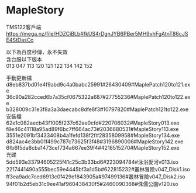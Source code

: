 # MapleStory
TMS122客戶端  
https://mega.nz/file/HDZCiBLb#fkUS4rDgnJYB6PBer5MH9vhFgAtnT86cJSE4StDasCo  

以下為百度秒傳，永不失效  
含台服以下版本  
013 047 113 120 121 122 134 142 152  

手動更新檔  
d8eb837bd01e4f9abd9c4a0babc25991#26430409#MaplePatch120to121.exe  
36c90a282cced6b7a35cf0675322a687#27755236#MaplePatch120to122.exe  
b328009c31e3f8a3a3daecabc8dfe8f3#10797820#MaplePatch121to122.exe  
安裝檔  
62e1c082aecb43f1005f237c62ae0cfd#220706032#MapleStory013.exe  
f8e46c41118a95ad89f6bc7ff664ac73#2036680531#MapleStory113.exe  
3551e2091bf3433408b4a1fefd138f2f#2835809958#MapleStory134.exe  
d824ac4e3bb01f499c787c73625f3f48#3196890006#MapleStory142.exe  
6fb6f5da8cba1473cef734a667ee39f4#4218515270#MapleStory152.exe  
光碟  
5dd593e33794605225f41c25c3b33bd6#223094784#泳浴愛河v013.iso  
2217441490a555bec59e4445bf3a1d5b#622815232#叢林冒險v047_Disk1.iso  
ff3ea9adc7ced6913c0f429e1843905a#97499136#叢林冒險v047_Disk2.iso  
94f01b2d5eb31c9ee41af960438430f5#2460090368#侏儒公園v120.iso  
